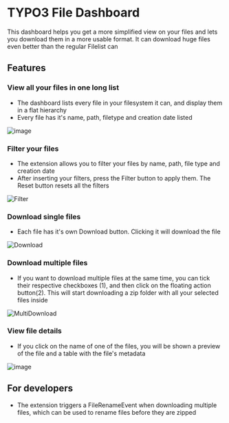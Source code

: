 # TYPO3 File Dashboard
This dashboard helps you get a more simplified view on your files and lets you download them in a more usable format. It can download huge files even better than the regular Filelist can

## Features
### View all your files in one long list
* The dashboard lists every file in your filesystem it can, and display them in a flat hierarchy
* Every file has it's name, path, filetype and creation date listed
  
![image](https://github.com/user-attachments/assets/a053176e-db36-4268-97c9-973ef1bf0cb3)

### Filter your files
* The extension allows you to filter your files by name, path, file type and creation date
* After inserting your filters, press the Filter button to apply them. The Reset button resets all the filters
  
![Filter](https://github.com/user-attachments/assets/141ad82a-911d-4f31-a5ee-ebc087a41e7a)

### Download single files
* Each file has it's own Download button. Clicking it will download the file

![Download](https://github.com/user-attachments/assets/2e883653-680c-4701-9751-3b9c473dfb81)

### Download multiple files 
* If you want to download multiple files at the same time, you can tick their respective checkboxes (1), and then click on the floating action button(2). This will start downloading a zip folder with all your selected files inside

![MultiDownload](https://github.com/user-attachments/assets/62f06c35-affb-4f18-8663-c59acb24a559)

### View file details
* If you click on the name of one of the files, you will be shown a preview of the file and a table with the file's metadata

![image](https://github.com/user-attachments/assets/bac1b5ae-7e02-4dc0-bd3a-cd9446771fac)

## For developers
* The extension triggers a FileRenameEvent when downloading multiple files, which can be used to rename files before they are zipped
